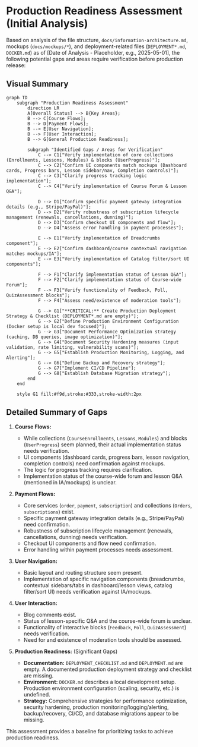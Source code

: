 # Production Readiness Assessment (Initial Analysis)

Based on analysis of the file structure, `docs/information-architecture.md`, mockups (`docs/mockups/*`), and deployment-related files (`DEPLOYMENT*.md`, `DOCKER.md`) as of [Date of Analysis - Placeholder, e.g., 2025-05-01], the following potential gaps and areas require verification before production release:

## Visual Summary

```mermaid
graph TD
    subgraph "Production Readiness Assessment"
        direction LR
        A[Overall Status] --> B{Key Areas};
        B --> C[Course Flows];
        B --> D[Payment Flows];
        B --> E[User Navigation];
        B --> F[User Interaction];
        B --> G[General Production Readiness];

        subgraph "Identified Gaps / Areas for Verification"
            C --> C1["Verify implementation of core collections (Enrollments, Lessons, Modules) & blocks (UserProgress)"];
            C --> C2["Confirm UI components match mockups (Dashboard cards, Progress bars, Lesson sidebar/nav, Completion controls)"];
            C --> C3["Clarify progress tracking logic implementation"];
            C --> C4["Verify implementation of Course Forum & Lesson Q&A"];

            D --> D1["Confirm specific payment gateway integration details (e.g., Stripe/PayPal)"];
            D --> D2["Verify robustness of subscription lifecycle management (renewals, cancellations, dunning)"];
            D --> D3["Confirm checkout UI components and flow"];
            D --> D4["Assess error handling in payment processes"];

            E --> E1["Verify implementation of Breadcrumbs component"];
            E --> E2["Confirm dashboard/course contextual navigation matches mockups/IA"];
            E --> E3["Verify implementation of Catalog filter/sort UI components"];

            F --> F1["Clarify implementation status of Lesson Q&A"];
            F --> F2["Clarify implementation status of Course-wide Forum"];
            F --> F3["Verify functionality of Feedback, Poll, QuizAssessment blocks"];
            F --> F4["Assess need/existence of moderation tools"];

            G --> G1["**CRITICAL:** Create Production Deployment Strategy & Checklist (DEPLOYMENT*.md are empty)"];
            G --> G2["Define Production Environment Configuration (Docker setup is local dev focused)"];
            G --> G3["Document Performance Optimization strategy (caching, DB queries, image optimization)"];
            G --> G4["Document Security Hardening measures (input validation, rate limiting, vulnerability scans)"];
            G --> G5["Establish Production Monitoring, Logging, and Alerting"];
            G --> G6["Define Backup and Recovery strategy"];
            G --> G7["Implement CI/CD Pipeline"];
            G --> G8["Establish Database Migration strategy"];
        end
    end

    style G1 fill:#f9d,stroke:#333,stroke-width:2px
```

## Detailed Summary of Gaps

1.  **Course Flows:**
    *   While collections (`CourseEnrollments`, `Lessons`, `Modules`) and blocks (`UserProgress`) seem planned, their actual implementation status needs verification.
    *   UI components (dashboard cards, progress bars, lesson navigation, completion controls) need confirmation against mockups.
    *   The logic for progress tracking requires clarification.
    *   Implementation status of the course-wide forum and lesson Q&A (mentioned in IA/mockups) is unclear.

2.  **Payment Flows:**
    *   Core services (`order`, `payment`, `subscription`) and collections (`Orders`, `subscriptions`) exist.
    *   Specific payment gateway integration details (e.g., Stripe/PayPal) need confirmation.
    *   Robustness of subscription lifecycle management (renewals, cancellations, dunning) needs verification.
    *   Checkout UI components and flow need confirmation.
    *   Error handling within payment processes needs assessment.

3.  **User Navigation:**
    *   Basic layout and routing structure seem present.
    *   Implementation of specific navigation components (breadcrumbs, contextual sidebars/tabs in dashboard/lesson views, catalog filter/sort UI) needs verification against IA/mockups.

4.  **User Interaction:**
    *   Blog comments exist.
    *   Status of lesson-specific Q&A and the course-wide forum is unclear.
    *   Functionality of interactive blocks (`Feedback`, `Poll`, `QuizAssessment`) needs verification.
    *   Need for and existence of moderation tools should be assessed.

5.  **Production Readiness:** (Significant Gaps)
    *   **Documentation:** `DEPLOYMENT_CHECKLIST.md` and `DEPLOYMENT.md` are empty. A documented production deployment strategy and checklist are missing.
    *   **Environment:** `DOCKER.md` describes a local development setup. Production environment configuration (scaling, security, etc.) is undefined.
    *   **Strategy:** Comprehensive strategies for performance optimization, security hardening, production monitoring/logging/alerting, backup/recovery, CI/CD, and database migrations appear to be missing.

This assessment provides a baseline for prioritizing tasks to achieve production readiness.